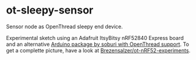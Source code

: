 # ot-sleepy-sensor
Sensor node as OpenThread sleepy end device.

Experimental sketch using an Adafruit ItsyBitsy nRF52840 Express board and an alternative [Arduino package by soburi with OpenThread support](https://github.com/soburi/openthread_nrf52_arduino).
To get a complette picture, have a look at [Brezensalzer/ot-nRF52-experiments](https://github.com/Brezensalzer/ot-nRF52-experiments).
